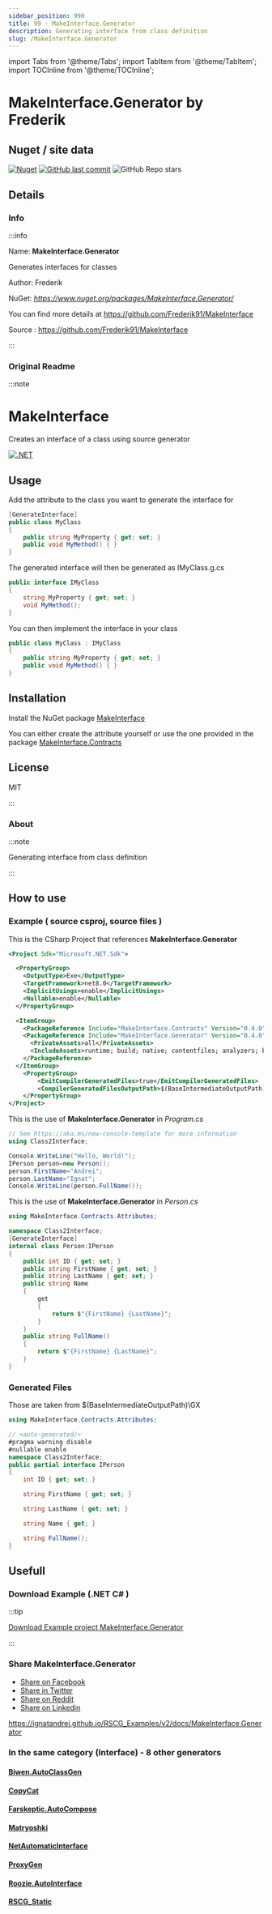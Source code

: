 ```yaml
---
sidebar_position: 990
title: 99 - MakeInterface.Generator
description: Generating interface from class definition
slug: /MakeInterface.Generator
---
```

import Tabs from '@theme/Tabs';
import TabItem from '@theme/TabItem';
import TOCInline from '@theme/TOCInline';

# MakeInterface.Generator  by Frederik


<TOCInline toc={toc}  />

## Nuget / site data
[![Nuget](https://img.shields.io/nuget/dt/MakeInterface.Generator?label=MakeInterface.Generator)](https://www.nuget.org/packages/MakeInterface.Generator/)
[![GitHub last commit](https://img.shields.io/github/last-commit/Frederik91/MakeInterface?label=updated)](https://github.com/Frederik91/MakeInterface)
![GitHub Repo stars](https://img.shields.io/github/stars/Frederik91/MakeInterface?style=social)

## Details

### Info
:::info

Name: **MakeInterface.Generator**

Generates interfaces for classes

Author: Frederik

NuGet: 
*https://www.nuget.org/packages/MakeInterface.Generator/*   


You can find more details at https://github.com/Frederik91/MakeInterface

Source : https://github.com/Frederik91/MakeInterface

:::

### Original Readme
:::note

# MakeInterface
Creates an interface of a class using source generator

[![.NET](https://github.com/Frederik91/MakeInterface/actions/workflows/dotnet.yml/badge.svg)](https://github.com/Frederik91/MakeInterface/actions/workflows/dotnet.yml)

## Usage
Add the attribute to the class you want to generate the interface for
```csharp
[GenerateInterface]
public class MyClass
{
	public string MyProperty { get; set; }
	public void MyMethod() { }
}
```

The generated interface will then be generated as IMyClass.g.cs
```csharp
public interface IMyClass
{
	string MyProperty { get; set; }
	void MyMethod();
}
```

You can then implement the interface in your class
```csharp
public class MyClass : IMyClass
{
	public string MyProperty { get; set; }
	public void MyMethod() { }
}
```

## Installation
Install the NuGet package [MakeInterface](https://www.nuget.org/packages/MakeInterface.Generator/)

You can either create the attribute yourself or use the one provided in the package [MakeInterface.Contracts](https://www.nuget.org/packages/MakeInterface.Contracts/)


## License
MIT

:::

### About
:::note

Generating interface from class definition


:::

## How to use

### Example ( source csproj, source files )

<Tabs>

<TabItem value="csproj" label="CSharp Project">

This is the CSharp Project that references **MakeInterface.Generator**
```xml showLineNumbers {12}
<Project Sdk="Microsoft.NET.Sdk">

  <PropertyGroup>
    <OutputType>Exe</OutputType>
    <TargetFramework>net8.0</TargetFramework>
    <ImplicitUsings>enable</ImplicitUsings>
    <Nullable>enable</Nullable>
  </PropertyGroup>

  <ItemGroup>
    <PackageReference Include="MakeInterface.Contracts" Version="0.4.0" />
    <PackageReference Include="MakeInterface.Generator" Version="0.4.0" OutputItemType="Analyzer" >
      <PrivateAssets>all</PrivateAssets>
      <IncludeAssets>runtime; build; native; contentfiles; analyzers; buildtransitive</IncludeAssets>
    </PackageReference>
  </ItemGroup>
	<PropertyGroup>
		<EmitCompilerGeneratedFiles>true</EmitCompilerGeneratedFiles>
		<CompilerGeneratedFilesOutputPath>$(BaseIntermediateOutputPath)\GX</CompilerGeneratedFilesOutputPath>
	</PropertyGroup>
</Project>

```

</TabItem>

  <TabItem value="D:\gth\RSCG_Examples\v2\rscg_examples\MakeInterface\src\Class2Interface\Program.cs" label="Program.cs" >

  This is the use of **MakeInterface.Generator** in *Program.cs*

```csharp showLineNumbers 
// See https://aka.ms/new-console-template for more information
using Class2Interface;

Console.WriteLine("Hello, World!");
IPerson person=new Person();
person.FirstName="Andrei";
person.LastName="Ignat";
Console.WriteLine(person.FullName());
```
  </TabItem>

  <TabItem value="D:\gth\RSCG_Examples\v2\rscg_examples\MakeInterface\src\Class2Interface\Person.cs" label="Person.cs" >

  This is the use of **MakeInterface.Generator** in *Person.cs*

```csharp showLineNumbers 
using MakeInterface.Contracts.Attributes;

namespace Class2Interface;
[GenerateInterface]
internal class Person:IPerson
{
    public int ID { get; set; }
    public string FirstName { get; set; }
    public string LastName { get; set; }
    public string Name
    {
        get
        {
            return $"{FirstName} {LastName}";
        }
    }
    public string FullName()
    {
        return $"{FirstName} {LastName}";
    }
}

```
  </TabItem>

</Tabs>

### Generated Files

Those are taken from $(BaseIntermediateOutputPath)\GX

<Tabs>


<TabItem value="D:\gth\RSCG_Examples\v2\rscg_examples\MakeInterface\src\Class2Interface\obj\GX\MakeInterface.Generator\MakeInterface.Generator.InterfaceGenerator\IPerson.g.cs" label="IPerson.g.cs" >


```csharp showLineNumbers 
using MakeInterface.Contracts.Attributes;

// <auto-generated/>
#pragma warning disable
#nullable enable
namespace Class2Interface;
public partial interface IPerson
{
    int ID { get; set; }

    string FirstName { get; set; }

    string LastName { get; set; }

    string Name { get; }

    string FullName();
}
```

  </TabItem>


</Tabs>

## Usefull

### Download Example (.NET  C# )

:::tip

[Download Example project MakeInterface.Generator ](/sources/MakeInterface.Generator.zip)

:::


### Share MakeInterface.Generator 

<ul>
  <li><a href="https://www.facebook.com/sharer/sharer.php?u=https%3A%2F%2Fignatandrei.github.io%2FRSCG_Examples%2Fv2%2Fdocs%2FMakeInterface.Generator&quote=MakeInterface.Generator" title="Share on Facebook" target="_blank">Share on Facebook</a></li>
  <li><a href="https://twitter.com/intent/tweet?source=https%3A%2F%2Fignatandrei.github.io%2FRSCG_Examples%2Fv2%2Fdocs%2FMakeInterface.Generator&text=MakeInterface.Generator:%20https%3A%2F%2Fignatandrei.github.io%2FRSCG_Examples%2Fv2%2Fdocs%2FMakeInterface.Generator" target="_blank" title="Tweet">Share in Twitter</a></li>
  <li><a href="http://www.reddit.com/submit?url=https%3A%2F%2Fignatandrei.github.io%2FRSCG_Examples%2Fv2%2Fdocs%2FMakeInterface.Generator&title=MakeInterface.Generator" target="_blank" title="Submit to Reddit">Share on Reddit</a></li>
  <li><a href="http://www.linkedin.com/shareArticle?mini=true&url=https%3A%2F%2Fignatandrei.github.io%2FRSCG_Examples%2Fv2%2Fdocs%2FMakeInterface.Generator&title=MakeInterface.Generator&summary=&source=https%3A%2F%2Fignatandrei.github.io%2FRSCG_Examples%2Fv2%2Fdocs%2FMakeInterface.Generator" target="_blank" title="Share on LinkedIn">Share on Linkedin</a></li>
</ul>

https://ignatandrei.github.io/RSCG_Examples/v2/docs/MakeInterface.Generator

### In the same category (Interface) - 8 other generators


#### [Biwen.AutoClassGen](/docs/Biwen.AutoClassGen)


#### [CopyCat](/docs/CopyCat)


#### [Farskeptic.AutoCompose](/docs/Farskeptic.AutoCompose)


#### [Matryoshki](/docs/Matryoshki)


#### [NetAutomaticInterface](/docs/NetAutomaticInterface)


#### [ProxyGen](/docs/ProxyGen)


#### [Roozie.AutoInterface](/docs/Roozie.AutoInterface)


#### [RSCG_Static](/docs/RSCG_Static)

